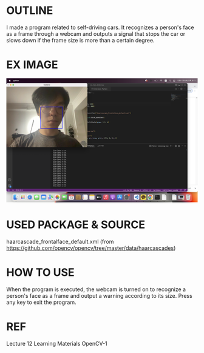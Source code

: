 # OUTLINE
I made a program related to self-driving cars.
It recognizes a person's face as a frame through a webcam and outputs a signal that stops the car or slows down if the frame size is more than a certain degree.

# EX IMAGE
![example](./example.png)

# USED PACKAGE & SOURCE
haarcascade_frontalface_default.xml (from https://github.com/opencv/opencv/tree/master/data/haarcascades)

# HOW TO USE
When the program is executed, the webcam is turned on to recognize a person's face as a frame and output a warning according to its size.
Press any key to exit the program.

# REF
Lecture 12 Learning Materials OpenCV-1